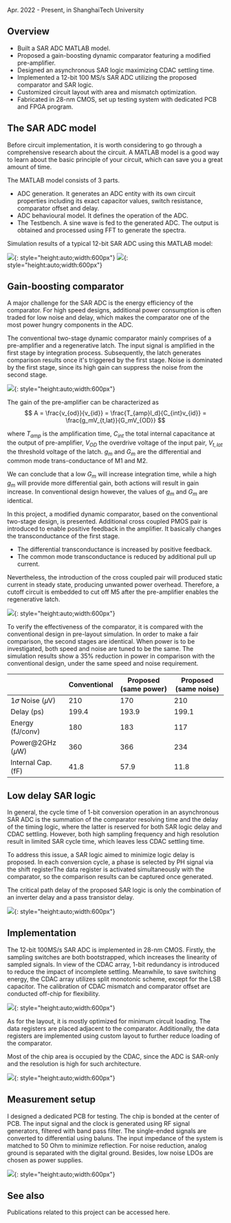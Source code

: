 Apr. 2022 - Present, in ShanghaiTech University

## Overview
* Built a SAR ADC MATLAB model.
* Proposed a gain-boosting dynamic comparator featuring a modified pre-amplifier.
* Designed an asynchronous SAR logic maximizing CDAC settling time.
* Implemented a 12-bit 100 MS/s SAR ADC utilizing the proposed comparator and SAR logic.
* Customized circuit layout with area and mismatch optimization.
* Fabricated in 28-nm CMOS, set up testing system with dedicated PCB and FPGA program.

## The SAR ADC model
Before circuit implementation, it is worth considering to go through a comprehensive research about the circuit. A MATLAB model is a good way to learn about the basic principle of your circuit, which can save you a great amount of time.

The MATLAB model consists of 3 parts. 

* ADC generation. It generates an ADC entity with its own circuit properties including its exact capacitor values, switch resistance, comparator offset and delay.
* ADC behavioural model. It defines the operation of the ADC.
* The Testbench. A sine wave is fed to the generated ADC. The output is obtained and processed using FFT to generate the spectra.

Simulation results of a typical 12-bit SAR ADC using this MATLAB model:

![](./img/matlab_spec.png){: style="height:auto;width:600px"}
![](./img/matlab_inldnl.png){: style="height:auto;width:600px"}

## Gain-boosting comparator

A major challenge for the SAR ADC is the energy efficiency of the comparator. For high speed designs, additional power consumption is often traded for low noise and delay, which makes the comparator one of the most power hungry components in the ADC. 

The conventional two-stage dynamic comparator mainly comprises of a pre-amplifier and a regenerative latch. The input signal is amplified in the first stage by integration process. Subsequently, the latch generates
comparison results once it's triggered by the first stage. Noise is dominated by the first stage, since its high gain can suppress the noise from the second stage.

![](./img/comp_conv.PNG){: style="height:auto;width:600px"}

The gain of the pre-amplifier can be characterized as
$$
A = \frac{v_{od}}{v_{id}} = \frac{T_{amp}I_d}{C_{int}v_{id}} = \frac{g_mV_{t,lat}}{G_mV_{OD}}
$$

where $T_{amp}$ is the amplification time, $C_{int}$ the total internal capacitance at the output of pre-amplifier, $V_{OD}$ the overdrive voltage of the input pair, $V_{t,lat}$ the threshold voltage of the latch. $g_m$ and $G_m$ are the differential and common mode trans-conductance of M1 and M2. 
	
We can conclude that a low $G_m$ will increase integration time, while a high $g_m$ will provide more differential gain, both actions will result in gain increase. In conventional design however, the values of $g_m$ and $G_m$ are identical.

In this project, a modified dynamic comparator, based on the conventional two-stage design, is presented. Additional cross coupled PMOS pair is introduced to enable positive feedback in the amplifier. It basically changes the transconductance of the first stage.

* The differential transconductance is increased by positive feedback.
* The common mode transconductance is reduced by additional pull up current.

Nevertheless, the introduction of the cross coupled pair will produced static current in steady state, producing unwanted power overhead. Therefore, a cutoff circuit is embedded to cut off M5 after the pre-amplifier
enables the regenerative latch.

![](./img/comp_gb.PNG){: style="height:auto;width:600px"}

To verify the effectiveness of the comparator, it is compared with the conventional design in pre-layout simulation. In order to make a fair comparison, the second stages are identical. When power is to be investigated, both speed and noise are tuned to be the same. The simulation results show a 35% reduction in power in comparison with the conventional design, under the same speed and noise requirement.

|     | Conventional  | Proposed (same power) | Proposed (same noise) |
| ---- | ---- | ---- | ---- |
|1𝜎 Noise (𝜇V) | 210 | 170 | 210 |
|Delay (ps) | 199.4 | 193.9 | 199.1 |
|Energy (fJ/conv) | 180 |183| 117 |
|Power@2GHz (𝜇W) | 360 | 366 | 234 |
|Internal Cap. (fF) | 41.8 | 57.9 | 11.8 |

## Low delay SAR logic
In general, the cycle time of 1-bit conversion operation in an asynchronous SAR ADC is the summation of the comparator resolving time and the delay of the timing logic, where the
latter is reserved for both SAR logic delay and CDAC settling. However, both high sampling frequency and high resolution result in limited SAR cycle time, which leaves less CDAC
settling time.

To address this issue, a SAR logic aimed to minimize logic delay is proposed. In each conversion cycle, a phase is selected by PH signal via the shift registerThe data register is activated simultaneously with the comparator, so the comparison results can be captured once generated. 

The critical path delay of the proposed SAR logic is only the combination of an inverter delay and a pass transistor delay.

![](./img/logic.PNG){: style="height:auto;width:600px"}

## Implementation
The 12-bit 100MS/s SAR ADC is implemented in 28-nm CMOS. Firstly, the sampling switches are both bootstrapped, which increases the
linearity of sampled signals. In view of the CDAC array, 1-bit redundancy is introduced to reduce the impact of incomplete
settling. Meanwhile, to save switching energy, the CDAC array utilizes split monotonic scheme, except for the LSB capacitor. 
The calibration of CDAC mismatch and comparator offset are conducted off-chip for flexibility.

![](./img/sch.PNG){: style="height:auto;width:600px"}

As for the layout, it is mostly optimized for minimum circuit loading. The data registers are placed adjacent to the comparator. Additionally, the
data registers are implemented using custom layout to further reduce loading of the comparator.

Most of the chip area is occupied by the CDAC, since the ADC is SAR-only and the resolution is high for such architecture.

![](./img/layout.PNG){: style="height:auto;width:600px"}

## Measurement setup

I designed a dedicated PCB for testing. The chip is bonded at the center of PCB. The input signal and the clock is generated using RF signal generators, filtered with band pass filter. The single-ended signals are converted to differential using baluns. The input impedance of the system is matched to 50 Ohm to minimize reflection. For noise reduction, analog ground is separated with the digital ground. Besides, low noise LDOs are chosen as power supplies.

![](./img/pcb.PNG){: style="height:auto;width:600px"}

## See also

Publications related to this project can be accessed here.
